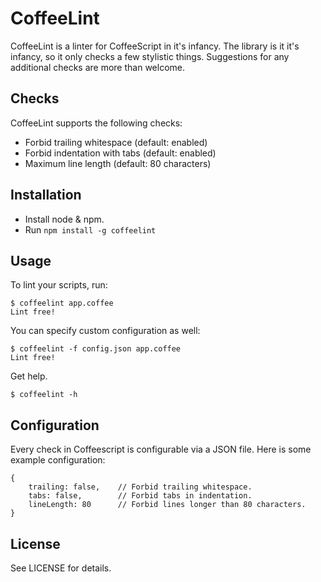 CoffeeLint
==========

CoffeeLint is a linter for CoffeeScript in it's infancy. The library is it it's
infancy, so it only checks a few stylistic things. Suggestions for any
additional checks are more than welcome.

Checks
------

CoffeeLint supports the following checks:

- Forbid trailing whitespace (default: enabled)
- Forbid indentation with tabs (default: enabled)
- Maximum line length (default: 80 characters)

Installation
------------

- Install node & npm.
- Run `npm install -g coffeelint`

Usage
-----

To lint your scripts, run:

    $ coffeelint app.coffee
    Lint free!

You can specify custom configuration as well:

    $ coffeelint -f config.json app.coffee
    Lint free!

Get help.

    $ coffeelint -h


Configuration
-------------

Every check in Coffeescript is configurable via a JSON file. Here is some example configuration:

    {
        trailing: false,    // Forbid trailing whitespace.
        tabs: false,        // Forbid tabs in indentation.
        lineLength: 80      // Forbid lines longer than 80 characters.
    }

License
-------

See LICENSE for details.
